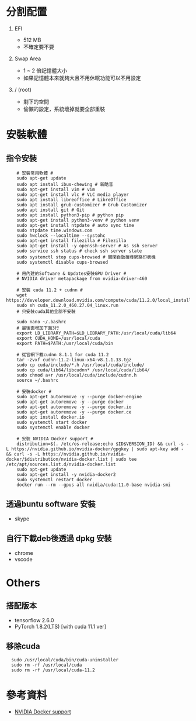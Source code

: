 <script src='https://cdnjs.cloudflare.com/ajax/libs/mathjax/2.7.5/MathJax.js?config=TeX-MML-AM_CHTML'></script>
<script type="text/x-mathjax-config">
    MathJax.Hub.Config({ tex2jax: {inlineMath: [['$','$'], ['\\(','\\)']]} });
</script>

# 分割配置
1. EFI
   - 512 MB
   - 不確定要不要

1. Swap Area
   - 1 ~ 2 倍記憶體大小
   - 如果記憶體本來就夠大且不用休眠功能可以不用設定

1. / (root)
   - 剩下的空間
   - 偷懶的設定，系統壞掉就要全部重裝

# 安裝軟體
## 指令安裝
        # 安裝常用軟體 #
        sudo apt-get update
        sudo apt install ibus-chewing # 新酷音
        sudo apt-get install vim # vim
        sudo apt-get install vlc # VLC media player
        sudo apt install libreoffice # LibreOffice
        sudo apt install grub-customizer # Grub Customizer
        sudo apt install git # Git
        sudo apt install python3-pip # python pip
        sudo apt-get install python3-venv # python venv
        sudo apt-get install ntpdate # auto sync time
        sudo ntpdate time.windows.com
        sudo hwclock --localtime --systohc
        sudo apt-get install filezilla # Filezilla
        sudo apt-get install -y openssh-server # As ssh server
        sudo service ssh status # check ssh server state
        sudo systemctl stop cups-browsed # 關閉自動搜尋網路印表機
        sudo systemctl disable cups-browsed

        # 用內建的Software & Updates安裝GPU Driver #
        # NVIDIA driver metapackage from nvidia-driver-460

        # 安裝 cuda 11.2 + cudnn #
        wget https://developer.download.nvidia.com/compute/cuda/11.2.0/local_installers/cuda_11.2.0_460.27.04_linux.run
        sudo sh cuda_11.2.0_460.27.04_linux.run
        # 只安裝cuda其他全部不安裝

        sudo nano ~/.bashrc
        # 最後面增加下面3行
        export LD_LIBRARY_PATH=$LD_LIBRARY_PATH:/usr/local/cuda/lib64
        export CUDA_HOME=/usr/local/cuda
        export PATH=$PATH:/usr/local/cuda/bin
        
        # 從官網下載cudnn 8.1.1 for cuda 11.2
        tar -zvxf cudnn-11.2-linux-x64-v8.1.1.33.tgz
        sudo cp cuda/include/*.h /usr/local/cuda/include/
        sudo cp cuda/lib64/libcudnn* /usr/local/cuda/lib64/
        sudo chmod a+r /usr/local/cuda/include/cudnn.h
        source ~/.bashrc
        
        # 安裝docker #
        sudo apt-get autoremove -y --purge docker-engine
        sudo apt-get autoremove -y --purge docker
        sudo apt-get autoremove -y --purge docker.io
        sudo apt-get autoremove -y --purge docker.ce
        sudo apt install docker.io
        sudo systemctl start docker
        sudo systemctl enable docker

        # 安裝 NVIDIA Docker support #
        distribution=$(. /etc/os-release;echo $ID$VERSION_ID) && curl -s -L https://nvidia.github.io/nvidia-docker/gpgkey | sudo apt-key add - && curl -s -L https://nvidia.github.io/nvidia-docker/$distribution/nvidia-docker.list | sudo tee /etc/apt/sources.list.d/nvidia-docker.list
        sudo apt-get update
        sudo apt-get install -y nvidia-docker2
        sudo systemctl restart docker
        docker run --rm --gpus all nvidia/cuda:11.0-base nvidia-smi

## 透過buntu software 安裝
- skype

## 自行下載deb後透過 dpkg 安裝
- chrome
- vscode

# Others
## 搭配版本
- tensorflow 2.6.0
- PyTorch 1.8.2(LTS) [with cuda 11.1 ver]

## 移除cuda
      sudo /usr/local/cuda/bin/cuda-uninstaller
      sudo rm -rf /usr/local/cuda
      sudo rm -rf /usr/local/cuda-11.2

# 參考資料

- [NVIDIA Docker support](https://github.com/NVIDIA/nvidia-docker)